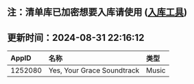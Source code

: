 ## 注：清单库已加密想要入库请使用 ([入库工具](https://github.com/BlankTMing/ManifestAutoUpdate/releases))

## 更新时间：2024-08-31 22:16:12
| AppID | 名称 | 类型  |
| :-------------------- | :----------------------------- | :----------- |
| 1252080 | Yes, Your Grace Soundtrack| Music |
